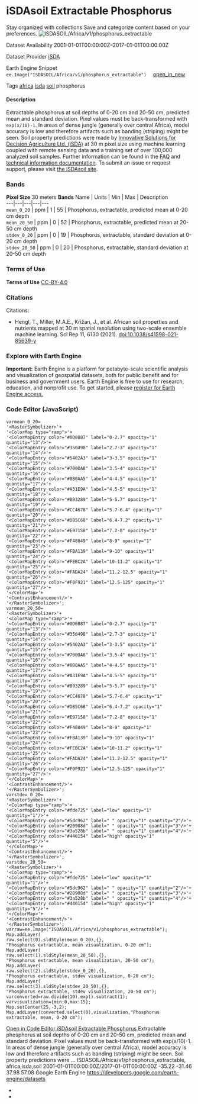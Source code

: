  
#  iSDAsoil Extractable Phosphorus 
Stay organized with collections  Save and categorize content based on your preferences. 
![ISDASOIL/Africa/v1/phosphorus_extractable](https://developers.google.com/earth-engine/datasets/images/ISDASOIL/ISDASOIL_Africa_v1_phosphorus_extractable_sample.png) 

Dataset Availability
    2001-01-01T00:00:00Z–2017-01-01T00:00:00Z 

Dataset Provider
     [ iSDA ](https://isda-africa.com/) 

Earth Engine Snippet
     `    ee.Image("ISDASOIL/Africa/v1/phosphorus_extractable")   ` [ open_in_new ](https://code.earthengine.google.com/?scriptPath=Examples:Datasets/ISDASOIL/ISDASOIL_Africa_v1_phosphorus_extractable) 

Tags
     [africa](https://developers.google.com/earth-engine/datasets/tags/africa) [isda](https://developers.google.com/earth-engine/datasets/tags/isda) [soil](https://developers.google.com/earth-engine/datasets/tags/soil)
phosphorus
#### Description
Extractable phosphorus at soil depths of 0-20 cm and 20-50 cm, predicted mean and standard deviation.
Pixel values must be back-transformed with `exp(x/10)-1`.
In areas of dense jungle (generally over central Africa), model accuracy is low and therefore artifacts such as banding (striping) might be seen.
Soil property predictions were made by [Innovative Solutions for Decision Agriculture Ltd. (iSDA)](https://isda-africa.com/) at 30 m pixel size using machine learning coupled with remote sensing data and a training set of over 100,000 analyzed soil samples.
Further information can be found in the [FAQ](https://www.isda-africa.com/isdasoil/faq/) and [technical information documentation](https://www.isda-africa.com/isdasoil/technical-information/). To submit an issue or request support, please visit [the iSDAsoil site](https://isda-africa.com/isdasoil).
### Bands
**Pixel Size** 30 meters 
**Bands**
Name | Units | Min | Max | Description  
---|---|---|---|---  
`mean_0_20` | ppm |  1  |  55  | Phosphorus, extractable, predicted mean at 0-20 cm depth  
`mean_20_50` | ppm |  0  |  52  | Phosphorus, extractable, predicted mean at 20-50 cm depth  
`stdev_0_20` | ppm |  0  |  19  | Phosphorus, extractable, standard deviation at 0-20 cm depth  
`stdev_20_50` | ppm |  0  |  20  | Phosphorus, extractable, standard deviation at 20-50 cm depth  
### Terms of Use
**Terms of Use**
[CC-BY-4.0](https://spdx.org/licenses/CC-BY-4.0.html)
### Citations
Citations:
  * Hengl, T., Miller, M.A.E., Križan, J., et al. African soil properties and nutrients mapped at 30 m spatial resolution using two-scale ensemble machine learning. Sci Rep 11, 6130 (2021). [doi:10.1038/s41598-021-85639-y](https://doi.org/10.1038/s41598-021-85639-y)


### Explore with Earth Engine
**Important:** Earth Engine is a platform for petabyte-scale scientific analysis and visualization of geospatial datasets, both for public benefit and for business and government users. Earth Engine is free to use for research, education, and nonprofit use. To get started, please [register for Earth Engine access.](https://console.cloud.google.com/earth-engine)
### Code Editor (JavaScript)
```
varmean_0_20=
'<RasterSymbolizer>'+
'<ColorMap type="ramp">'+
'<ColorMapEntry color="#0D0887" label="0-2.7" opacity="1" quantity="13"/>'+
'<ColorMapEntry color="#350498" label="2.7-3" opacity="1" quantity="14"/>'+
'<ColorMapEntry color="#5402A3" label="3-3.5" opacity="1" quantity="15"/>'+
'<ColorMapEntry color="#7000A8" label="3.5-4" opacity="1" quantity="16"/>'+
'<ColorMapEntry color="#8B0AA5" label="4-4.5" opacity="1" quantity="17"/>'+
'<ColorMapEntry color="#A31E9A" label="4.5-5" opacity="1" quantity="18"/>'+
'<ColorMapEntry color="#B93289" label="5-5.7" opacity="1" quantity="19"/>'+
'<ColorMapEntry color="#CC4678" label="5.7-6.4" opacity="1" quantity="20"/>'+
'<ColorMapEntry color="#DB5C68" label="6.4-7.2" opacity="1" quantity="21"/>'+
'<ColorMapEntry color="#E97158" label="7.2-8" opacity="1" quantity="22"/>'+
'<ColorMapEntry color="#F48849" label="8-9" opacity="1" quantity="23"/>'+
'<ColorMapEntry color="#FBA139" label="9-10" opacity="1" quantity="24"/>'+
'<ColorMapEntry color="#FEBC2A" label="10-11.2" opacity="1" quantity="25"/>'+
'<ColorMapEntry color="#FADA24" label="11.2-12.5" opacity="1" quantity="26"/>'+
'<ColorMapEntry color="#F0F921" label="12.5-125" opacity="1" quantity="27"/>'+
'</ColorMap>'+
'<ContrastEnhancement/>'+
'</RasterSymbolizer>';
varmean_20_50=
'<RasterSymbolizer>'+
'<ColorMap type="ramp">'+
'<ColorMapEntry color="#0D0887" label="0-2.7" opacity="1" quantity="13"/>'+
'<ColorMapEntry color="#350498" label="2.7-3" opacity="1" quantity="14"/>'+
'<ColorMapEntry color="#5402A3" label="3-3.5" opacity="1" quantity="15"/>'+
'<ColorMapEntry color="#7000A8" label="3.5-4" opacity="1" quantity="16"/>'+
'<ColorMapEntry color="#8B0AA5" label="4-4.5" opacity="1" quantity="17"/>'+
'<ColorMapEntry color="#A31E9A" label="4.5-5" opacity="1" quantity="18"/>'+
'<ColorMapEntry color="#B93289" label="5-5.7" opacity="1" quantity="19"/>'+
'<ColorMapEntry color="#CC4678" label="5.7-6.4" opacity="1" quantity="20"/>'+
'<ColorMapEntry color="#DB5C68" label="6.4-7.2" opacity="1" quantity="21"/>'+
'<ColorMapEntry color="#E97158" label="7.2-8" opacity="1" quantity="22"/>'+
'<ColorMapEntry color="#F48849" label="8-9" opacity="1" quantity="23"/>'+
'<ColorMapEntry color="#FBA139" label="9-10" opacity="1" quantity="24"/>'+
'<ColorMapEntry color="#FEBC2A" label="10-11.2" opacity="1" quantity="25"/>'+
'<ColorMapEntry color="#FADA24" label="11.2-12.5" opacity="1" quantity="26"/>'+
'<ColorMapEntry color="#F0F921" label="12.5-125" opacity="1" quantity="27"/>'+
'</ColorMap>'+
'<ContrastEnhancement/>'+
'</RasterSymbolizer>';
varstdev_0_20=
'<RasterSymbolizer>'+
'<ColorMap type="ramp">'+
'<ColorMapEntry color="#fde725" label="low" opacity="1" quantity="1"/>'+
'<ColorMapEntry color="#5dc962" label=" " opacity="1" quantity="2"/>'+
'<ColorMapEntry color="#20908d" label=" " opacity="1" quantity="3"/>'+
'<ColorMapEntry color="#3a528b" label=" " opacity="1" quantity="4"/>'+
'<ColorMapEntry color="#440154" label="high" opacity="1" quantity="5"/>'+
'</ColorMap>'+
'<ContrastEnhancement/>'+
'</RasterSymbolizer>';
varstdev_20_50=
'<RasterSymbolizer>'+
'<ColorMap type="ramp">'+
'<ColorMapEntry color="#fde725" label="low" opacity="1" quantity="1"/>'+
'<ColorMapEntry color="#5dc962" label=" " opacity="1" quantity="2"/>'+
'<ColorMapEntry color="#20908d" label=" " opacity="1" quantity="3"/>'+
'<ColorMapEntry color="#3a528b" label=" " opacity="1" quantity="4"/>'+
'<ColorMapEntry color="#440154" label="high" opacity="1" quantity="5"/>'+
'</ColorMap>'+
'<ContrastEnhancement/>'+
'</RasterSymbolizer>';
varraw=ee.Image("ISDASOIL/Africa/v1/phosphorus_extractable");
Map.addLayer(
raw.select(0).sldStyle(mean_0_20),{},
"Phosphorus extractable, mean visualization, 0-20 cm");
Map.addLayer(
raw.select(1).sldStyle(mean_20_50),{},
"Phosphorus extractable, mean visualization, 20-50 cm");
Map.addLayer(
raw.select(2).sldStyle(stdev_0_20),{},
"Phosphorus extractable, stdev visualization, 0-20 cm");
Map.addLayer(
raw.select(3).sldStyle(stdev_20_50),{},
"Phosphorus extractable, stdev visualization, 20-50 cm");
varconverted=raw.divide(10).exp().subtract(1);
varvisualization={min:0,max:15};
Map.setCenter(25,-3,2);
Map.addLayer(converted.select(0),visualization,"Phosphorus extractable, mean, 0-20 cm");
```
[ Open in Code Editor ](https://code.earthengine.google.com/?scriptPath=Examples:Datasets/ISDASOIL/ISDASOIL_Africa_v1_phosphorus_extractable)
[ iSDAsoil Extractable Phosphorus ](https://developers.google.com/earth-engine/datasets/catalog/ISDASOIL_Africa_v1_phosphorus_extractable)
Extractable phosphorus at soil depths of 0-20 cm and 20-50 cm, predicted mean and standard deviation. Pixel values must be back-transformed with exp(x/10)-1. In areas of dense jungle (generally over central Africa), model accuracy is low and therefore artifacts such as banding (striping) might be seen. Soil property predictions were …
ISDASOIL/Africa/v1/phosphorus_extractable, africa,isda,soil 
2001-01-01T00:00:00Z/2017-01-01T00:00:00Z
-35.22 -31.46 37.98 57.08 
Google Earth Engine
https://developers.google.com/earth-engine/datasets
  * [ ](https://doi.org/https://isda-africa.com/)
  * [ ](https://doi.org/https://developers.google.com/earth-engine/datasets/catalog/ISDASOIL_Africa_v1_phosphorus_extractable)



